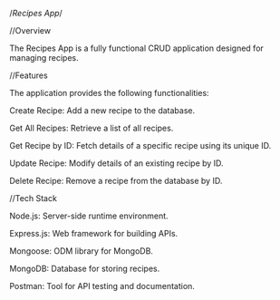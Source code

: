 /*Recipes App*/

//Overview

The Recipes App is a fully functional CRUD application designed for managing recipes.


//Features

The application provides the following functionalities:

Create Recipe: Add a new recipe to the database.

Get All Recipes: Retrieve a list of all recipes.

Get Recipe by ID: Fetch details of a specific recipe using its unique ID.

Update Recipe: Modify details of an existing recipe by ID.

Delete Recipe: Remove a recipe from the database by ID.


//Tech Stack

Node.js: Server-side runtime environment.

Express.js: Web framework for building APIs.

Mongoose: ODM library for MongoDB.

MongoDB: Database for storing recipes.

Postman: Tool for API testing and documentation.

